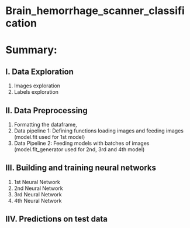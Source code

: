 # Brain_hemorrhage_scanner_classification

# Summary:
  ## I. Data Exploration
  1) Images exploration
  2) Labels exploration
  ## II. Data Preprocessing
  1) Formatting the dataframe,
  2) Data pipeline 1: Defining functions loading images and feeding images (model.fit used for 1st model)
  3) Data Pipeline 2: Feeding models with batches of images (model.fit_generator used for 2nd, 3rd and 4th model)
  ## III. Building and training neural networks
  1) 1st Neural Network
  2) 2nd Neural Network
  3) 3rd Neural Network
  4) 4th Neural Network
  ## IIV. Predictions on test data
